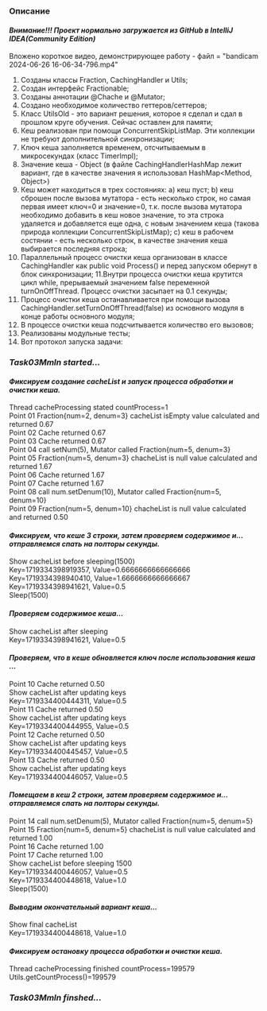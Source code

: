 ### Описание

#### _Внимание!!! Проект нормально загружается из GitHub в IntelliJ IDEA(Community Edition)_

Вложено короткое видео, демонстрирующее работу - файл = "bandicam 2024-06-26 16-06-34-796.mp4"

1.  Созданы классы Fraction, CachingHandler и Utils;
2.  Создан интерфейс Fractionable;
3.  Созданы аннотации @Chache и @Mutator;
4.  Создано необходимое количество геттеров/сеттеров;
5.  Класс UtilsOld - это вариант решения, которое я сделал и сдал в прошлом круге обучения. Сейчас оставлен для памяти;
6.  Кеш реализован при помощи ConcurrentSkipListMap. Эти коллекции не требуют дополнительной синхронизации;
7.  Ключ кеша заполняется временем, отсчитываемым в микросекундах (класс TimerImpl);
8.  Значение кеша - Object (в файле CachingHandlerHashMap лежит вариант, где в качестве значения я использовал
    HashMap<Method, Object>)
9.  Кеш может находиться в трех состояниях:
    a) кеш пуст;
    b) кеш сброшен после вызова мутатора - есть несколько строк, но самая первая имеет ключ=0 и значение=0,
    т.к. после вызова мутатора необходимо добавить в кеш новое значение, то эта строка удаляется и добавляется
    еще одна, с новым значением кеша (такова природа коллекции ConcurrentSkipListMap);
    c) кеш в рабочем состянии - есть несколько строк, в качестве значения кеша выбирается последняя строка;
10. Параллельный процесс очистки кеша организован в классе CachingHandler как public void Process() и перед
    запуском обернут в блок синхронизации;
    11.Внутри процесса очистки кеша крутится цикл while, прерываемый значением false переменной turnOnOffThread.
    Процесс очистки засыпает на 0.1 секунды;
12. Процесс очистки кеша останавливается при помощи вызова CachingHandler.setTurnOnOffThread(false) из основного модуля
    в конце работы основного модуля;
13. В процессе очистки кеша подсчитывается количество его вызовов;
14. Реализованы модульные тесты;
15. Вот протокол запуска задачи:

### _Task03Mmln started..._

#### _Фиксируем создание cacheList и запуск процесса обработки и очистки кеша._
Thread cacheProcessing stated countProcess=1  
Point 01  Fraction{num=2, denum=3}  cacheList isEmpty value calculated and returned 0.67  
Point 02  Cache returned 0.67  
Point 03  Cache returned 0.67  
Point 04  call setNum(5), Mutator called  Fraction{num=5, denum=3}  
Point 05  Fraction{num=5, denum=3}  chacheList is null value calculated and returned 1.67  
Point 06  Cache returned 1.67  
Point 07  Cache returned 1.67  
Point 08  call num.setDenum(10), Mutator called  Fraction{num=5, denum=10}  
Point 09 Fraction{num=5, denum=10}  chacheList is null value calculated and returned 0.50  

#### _Фиксируем, что кеше 3 строки, затем проверяем содержимое и... отправляемся спать на полторы секунды._
Show cacheList before sleeping(1500)  
Key=1719334398919357, Value=0.6666666666666666  
Key=1719334398940410, Value=1.6666666666666667  
Key=1719334398941621, Value=0.5  
Sleep(1500)  

#### _Проверяем содержимое кеша..._
Show cacheList after sleeping  
Key=1719334398941621, Value=0.5  

#### _Проверяем, что в кеше обновляется ключ после использования кеша ..._
Point 10  Cache returned 0.50  
Show cacheList after updating keys  
Key=1719334400444311, Value=0.5  
Point 11  Cache returned 0.50  
Show cacheList after updating keys  
Key=1719334400444955, Value=0.5  
Point 12  Cache returned 0.50  
Show cacheList after updating keys  
Key=1719334400445457, Value=0.5  
Point 13  Cache returned 0.50  
Show cacheList after updating keys  
Key=1719334400446057, Value=0.5  

#### _Помещаем в кеш 2 строки, затем проверяем содержимое и... отправляемся спать на полторы секунды._
Point 14  call num.setDenum(5), Mutator called  Fraction{num=5, denum=5}  
Point 15  Fraction{num=5, denum=5}  chacheList is null value calculated and returned 1.00  
Point 16  Cache returned 1.00  
Point 17  Cache returned 1.00  
Show cacheList before sleeping 1500  
Key=1719334400446057, Value=0.5  
Key=1719334400448618, Value=1.0  
Sleep(1500)  

#### _Выводим окончательный вариант кеша..._
Show final cacheList  
Key=1719334400448618, Value=1.0  

#### _Фиксируем остановку процесса обработки и очистки кеша._
Thread cacheProcessing finished countProcess=199579  
Utils.getCountProcess()=199579  

### _Task03Mmln finshed..._

